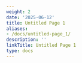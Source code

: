 ```yaml
---
weight: 2
date: '2025-06-12'
title: Untitled Page 1
aliases:
- /docs/untitled-page_1/
description: ''
linkTitle: Untitled Page 1
type: docs
---
```


